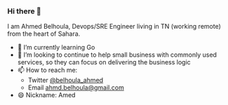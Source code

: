 ### Hi there 👋

I am Ahmed Belhoula, Devops/SRE Engineer living in TN (working remote) from the heart of Sahara.

- 🌱 I’m currently learning Go 
- 👯 I’m looking to continue to help small business with commonly used services, so they can focus on delivering the business logic
- 📫 How to reach me:
  - Twitter [@belhoula_ahmed](https://twitter.com/belhoula_ahmed)
  - Email ahmd.belhoula@gmail.com
- 😄 Nickname: Amed
